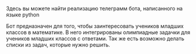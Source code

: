 Здесь вы можете найти реализацию телеграмм бота, написанного на языке python
 
Бот предназначен для того, чтобы заинтересовать учеников младших классов в математике. В него интегрированы олимпиадные задачки для учеников младших классов с ответами. Так же есть возможно делать списки из задач, которые нужно решить.
